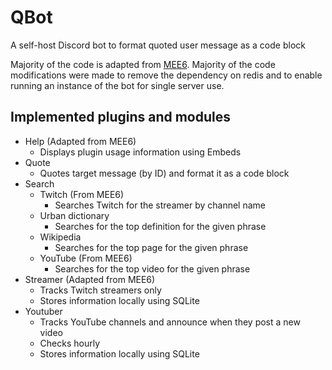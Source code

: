 # QBot
A self-host Discord bot to format quoted user message as a code block

Majority of the code is adapted from [MEE6](https://github.com/cookkkie/mee6). Majority of the code modifications were made to remove the dependency on redis and to enable running an instance of the bot for single server use.

## Implemented plugins and modules
* Help (Adapted from MEE6)
  * Displays plugin usage information using Embeds
* Quote
  * Quotes target message (by ID) and format it as a code block
* Search
  * Twitch (From MEE6)
    * Searches Twitch for the streamer by channel name
  * Urban dictionary
    * Searches for the top definition for the given phrase
  * Wikipedia
    * Searches for the top page for the given phrase
  * YouTube (From MEE6)
    * Searches for the top video for the given phrase
* Streamer (Adapted from MEE6)
  * Tracks Twitch streamers only
  * Stores information locally using SQLite
* Youtuber
  * Tracks YouTube channels and announce when they post a new video
  * Checks hourly
  * Stores information locally using SQLite
